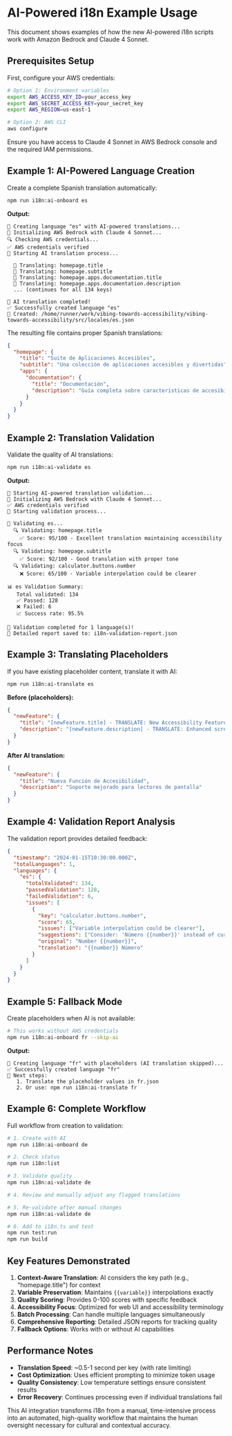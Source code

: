 # AI-Powered i18n Example Usage

This document shows examples of how the new AI-powered i18n scripts work with Amazon Bedrock and Claude 4 Sonnet.

## Prerequisites Setup

First, configure your AWS credentials:

```bash
# Option 1: Environment variables
export AWS_ACCESS_KEY_ID=your_access_key
export AWS_SECRET_ACCESS_KEY=your_secret_key
export AWS_REGION=us-east-1

# Option 2: AWS CLI
aws configure
```

Ensure you have access to Claude 4 Sonnet in AWS Bedrock console and the required IAM permissions.

## Example 1: AI-Powered Language Creation

Create a complete Spanish translation automatically:

```bash
npm run i18n:ai-onboard es
```

**Output:**
```
🤖 Creating language "es" with AI-powered translations...
🔧 Initializing AWS Bedrock with Claude 4 Sonnet...
🔍 Checking AWS credentials...
✅ AWS credentials verified
🚀 Starting AI translation process...

  🔄 Translating: homepage.title
  🔄 Translating: homepage.subtitle
  🔄 Translating: homepage.apps.documentation.title
  🔄 Translating: homepage.apps.documentation.description
  ... (continues for all 134 keys)

🎉 AI translation completed!
✅ Successfully created language "es"
📁 Created: /home/runner/work/vibing-towards-accessibility/vibing-towards-accessibility/src/locales/es.json
```

The resulting file contains proper Spanish translations:

```json
{
  "homepage": {
    "title": "Suite de Aplicaciones Accesibles",
    "subtitle": "Una colección de aplicaciones accesibles y divertidas",
    "apps": {
      "documentation": {
        "title": "Documentación",
        "description": "Guía completa sobre características de accesibilidad y uso"
      }
    }
  }
}
```

## Example 2: Translation Validation

Validate the quality of AI translations:

```bash
npm run i18n:ai-validate es
```

**Output:**
```
🤖 Starting AI-powered translation validation...
🔧 Initializing AWS Bedrock with Claude 4 Sonnet...
✅ AWS credentials verified
🚀 Starting validation process...

📝 Validating es...
  🔍 Validating: homepage.title
    ✅ Score: 95/100 - Excellent translation maintaining accessibility focus
  🔍 Validating: homepage.subtitle
    ✅ Score: 92/100 - Good translation with proper tone
  🔍 Validating: calculator.buttons.number
    ❌ Score: 65/100 - Variable interpolation could be clearer

📊 es Validation Summary:
   Total validated: 134
   ✅ Passed: 128
   ❌ Failed: 6
   📈 Success rate: 95.5%

🎉 Validation completed for 1 language(s)!
📄 Detailed report saved to: i18n-validation-report.json
```

## Example 3: Translating Placeholders

If you have existing placeholder content, translate it with AI:

```bash
npm run i18n:ai-translate es
```

**Before (placeholders):**
```json
{
  "newFeature": {
    "title": "[newFeature.title] - TRANSLATE: New Accessibility Feature",
    "description": "[newFeature.description] - TRANSLATE: Enhanced screen reader support"
  }
}
```

**After AI translation:**
```json
{
  "newFeature": {
    "title": "Nueva Función de Accesibilidad",
    "description": "Soporte mejorado para lectores de pantalla"
  }
}
```

## Example 4: Validation Report Analysis

The validation report provides detailed feedback:

```json
{
  "timestamp": "2024-01-15T10:30:00.000Z",
  "totalLanguages": 1,
  "languages": {
    "es": {
      "totalValidated": 134,
      "passedValidation": 128,
      "failedValidation": 6,
      "issues": [
        {
          "key": "calculator.buttons.number",
          "score": 65,
          "issues": ["Variable interpolation could be clearer"],
          "suggestions": ["Consider: 'Número {{number}}' instead of current translation"],
          "original": "Number {{number}}",
          "translation": "{{number}} Número"
        }
      ]
    }
  }
}
```

## Example 5: Fallback Mode

Create placeholders when AI is not available:

```bash
# This works without AWS credentials
npm run i18n:ai-onboard fr --skip-ai
```

**Output:**
```
📝 Creating language "fr" with placeholders (AI translation skipped)...
✅ Successfully created language "fr"
📝 Next steps:
   1. Translate the placeholder values in fr.json
   2. Or use: npm run i18n:ai-translate fr
```

## Example 6: Complete Workflow

Full workflow from creation to validation:

```bash
# 1. Create with AI
npm run i18n:ai-onboard de

# 2. Check status
npm run i18n:list

# 3. Validate quality
npm run i18n:ai-validate de

# 4. Review and manually adjust any flagged translations

# 5. Re-validate after manual changes
npm run i18n:ai-validate de

# 6. Add to i18n.ts and test
npm run test:run
npm run build
```

## Key Features Demonstrated

1. **Context-Aware Translation**: AI considers the key path (e.g., "homepage.title") for context
2. **Variable Preservation**: Maintains `{{variable}}` interpolations exactly
3. **Quality Scoring**: Provides 0-100 scores with specific feedback
4. **Accessibility Focus**: Optimized for web UI and accessibility terminology
5. **Batch Processing**: Can handle multiple languages simultaneously
6. **Comprehensive Reporting**: Detailed JSON reports for tracking quality
7. **Fallback Options**: Works with or without AI capabilities

## Performance Notes

- **Translation Speed**: ~0.5-1 second per key (with rate limiting)
- **Cost Optimization**: Uses efficient prompting to minimize token usage
- **Quality Consistency**: Low temperature settings ensure consistent results
- **Error Recovery**: Continues processing even if individual translations fail

This AI integration transforms i18n from a manual, time-intensive process into an automated, high-quality workflow that maintains the human oversight necessary for cultural and contextual accuracy.